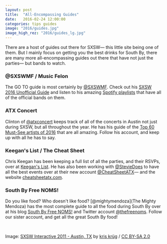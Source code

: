 ```yaml
---
layout: post
title:  "All-Encompassing Guides"
date:   2016-02-24 12:00:00
categories: tips guides
image: "2016/guides.jpg"
image_high_rez: "2016/guides_lg.jpg"
---
```


There are a host of guides out there for SXSW— this little site being one of them. But I mainly focus on getting you the best drinks for South By, there are many more all-encompassing guides out there that have not just the parties— but bands to watch.

### @SXSWMF / Music Felon

The GO TO guide is most certainly by [@SXSWMF](https://twitter.com/sxswmf). Check out his [SXSW 2016 Unofficial Guide](http://www.musicfelon.com/sxsw-2016-unofficial-guide/) and listen to his amazing [Spotify playlists](http://www.musicfelon.com/sxsw-2016-playlists) that have all of the official bands on them.

### ATX Concert

Clinton of [@atxconcert](https://twitter.com/atxconcert) keeps track of all of the concerts in Austin not just during SXSW, but all throughout the year. He has his guide of the [Top 60 Must-See artists of 2016](https://twitter.com/atxconcert/status/698209264892915712) that are all amazing. Follow his account, and keep up with all he has to say.

### Keegan's List / The Cheat Sheet

Chris Keegan has been keeping a full list of all the parties, and their RSVPs, over at [Keegan's List](https://keeganslistsxsw.wordpress.com/). He has also been working with [@StevieDoes](https://twitter.com/StevieDoes) to have all the best events over at their new account [@CheatSheetATX](https://twitter.com/CheatSheetATX)— and the website [cheatsheetatx.com](www.cheatsheetatx.com).

### South By Free NOMS!

Do you like food? Who doesn't like food? [@mightymendoza](The Mighty Mendoza) has the most complete guide to all the food during South By over at his blog [South By Free NOMS!](http://atx.freeno.ms/) and Twitter account [@thefreenoms](https://twitter.com/thefreenoms). Follow our sister account, and get all the great South By food!

<br>

Image: <a href="https://www.flickr.com/photos/kk/5533012612/" target="\_blank">SXSW Interactive 2011 - Austin, TX</a> by <a href="https://www.flickr.com/photos/kk/" target="\_blank">kris krüg</a> / <a href="https://creativecommons.org/licenses/by-sa/2.0/" target="\_blank">CC BY-SA 2.0</a>
